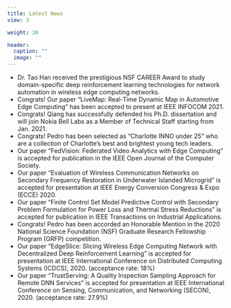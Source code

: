 ```yaml
---
title: Latest News
view: 3

weight: 30

header:
  caption: ""
  image: ""
---
```


- Dr. Tao Han received the prestigious NSF CAREER Award to study domain-specific deep reinforcement learning technologies for network automation in wireless edge computing networks.
- Congrats! Our paper “LiveMap: Real-Time Dynamic Map in Automotive Edge Computing” has been accepted to present at IEEE INFOCOM 2021.
- Congrats! Qiang has successfully defended his Ph.D. dissertation and will join Nokia Bell Labs as a Member of Technical Staff starting from Jan. 2021.
- Congrats! Pedro has been selected as “Charlotte INNO under 25” who are a collection of Charlotte’s best and brightest young tech leaders.
- Our paper “FedVision: Federated Video Analytics with Edge Computing” is accepted for publication in the IEEE Open Journal of the Computer Society.
- Our paper “Evaluation of Wireless Communication Networks on Secondary Frequency Restoration in Underwater Islanded Microgrid” is accepted for presentation at IEEE Energy Conversion Congress & Expo (ECCE) 2020.
- Our paper “Finite Control Set Model Predictive Control with Secondary Problem Formulation for Power Loss and Thermal Stress Reductions” is accepted for publication in IEEE Transactions on Industrial Applications. 
- Congrats! Pedro has been accorded an Honorable Mention in the 2020 National Science Foundation (NSF) Graduate Research Fellowship Program (GRFP) competition.
- Our paper “EdgeSlice: Slicing Wireless Edge Computing Network with Decentralized Deep Reinforcement Learning” is accepted for presentation at IEEE International Conference on Distributed Computing Systems (ICDCS), 2020. (acceptance rate: 18%)
- Our paper “TrustServing: A Quality Inspection Sampling Approach for Remote DNN Services” is accepted for presentation at IEEE International Conference on Sensing, Communication, and Networking (SECON), 2020. (acceptance rate: 27.9%)
